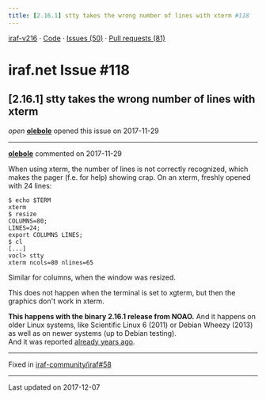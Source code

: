 ```yaml
---
title: [2.16.1] stty takes the wrong number of lines with xterm #118
---
```


[iraf-v216](/iraf-v216) · [Code](https://github.com/iraf-community/iraf/tree/iraf-v216) · [Issues (50)](/iraf-v216/issues) · [Pull requests (81)](/iraf-v216/issues/pulls)

# iraf.net Issue #118
## [2.16.1] stty takes the wrong number of lines with xterm
*open* **[olebole](https://github.com/olebole)** opened this issue on 2017-11-29

- - - -

**[olebole](https://github.com/olebole)** commented on 2017-11-29

When using xterm, the number of lines is not correctly recognized, which makes the pager (f.e. for help) showing crap. On an xterm, freshly opened with 24 lines:  
  
```  
$ echo $TERM  
xterm  
$ resize  
COLUMNS=80;  
LINES=24;  
export COLUMNS LINES;  
$ cl  
[...]  
vocl> stty   
xterm ncols=80 nlines=65   
```  
Similar for columns, when the window was resized.  
  
This does not happen when the terminal is set to xgterm, but then the graphics don't work in xterm.  
  
**This happens with the binary 2.16.1 release from NOAO.** And it happens on older Linux systems, like Scientific Linux 6 (2011) or Debian Wheezy (2013) as well as on newer systems (up to Debian testing).  
And it was reported [already years ago](https://iraf.net/forum/viewtopic.php?showtopic=1467258).

- - - -

Fixed in [iraf-community/iraf#58](https://github.com/iraf-community/iraf/pull/58)

- - - -

Last updated on 2017-12-07
